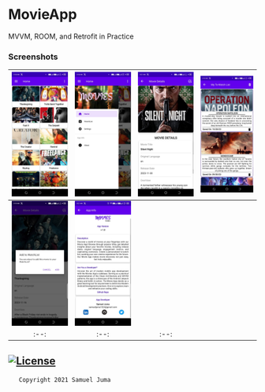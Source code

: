 # MovieApp
MVVM, ROOM, and Retrofit in Practice
### Screenshots
| <img src="screenshots/1.jpeg" width=250/> | <img src="screenshots/2.jpeg" width=250/> | <img src="screenshots/3.jpeg" width=250/> | <img src="screenshots/4.jpeg" width=250/> |
|:-----------------------------------------:|:-----------------------------------------:|:-----------------------------------------:|:-----------------------------------------:|
| <img src="screenshots/5.jpeg" width=250/> | <img src="screenshots/6.jpeg" width=250/> |
|                   :--:                    |                   :--:                    |                   :--:                    |


## [![License](https://img.shields.io/badge/License-Apache%202.0-blue.svg)](https://opensource.org/licenses/Apache-2.0)
```
   Copyright 2021 Samuel Juma